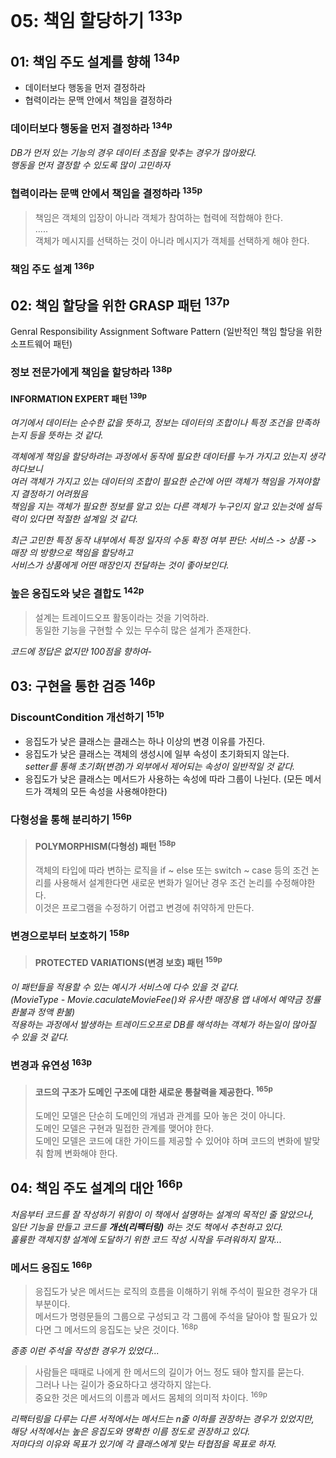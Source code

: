 # 05: 책임 할당하기 <sup>133p</sup>

## 01: 책임 주도 설계를 향해 <sup>134p</sup>

- 데이터보다 행동을 먼저 결정하라
- 협력이라는 문맥 안에서 책임을 결정하라

### 데이터보다 행동을 먼저 결정하라 <sup>134p</sup>

_DB가 먼저 있는 기능의 경우 데이터 초점을 맞추는 경우가 많아왔다.\
행동을 먼저 결정할 수 있도록 많이 고민하자_

### 협력이라는 문맥 안에서 책임을 결정하라 <sup>135p</sup>

> 책임은 객체의 입장이 아니라 객체가 참여하는 협력에 적합해야 한다.\
> .....\
> 객체가 메시지를 선택하는 것이 아니라 메시지가 객체를 선택하게 해야 한다.

### 책임 주도 설계 <sup>136p</sup>

## 02: 책임 할당을 위한 GRASP 패턴 <sup>137p</sup>

Genral Responsibility Assignment Software Pattern (일반적인 책임 할당을 위한 소프트웨어 패턴)

### 정보 전문가에게 책임을 할당하라 <sup>138p</sup>

#### INFORMATION EXPERT 패턴 <sup>139p</sup>

_여기에서 데이터는 순수한 값을 뜻하고, 정보는 데이터의 조합이나 특정 조건을 만족하는지 등을 뜻하는 것 같다._

_객체에게 책임을 할당하려는 과정에서 동작에 필요한 데이터를 누가 가지고 있는지 생각하다보니\
여러 객체가 가지고 있는 데이터의 조합이 필요한 순간에 어떤 객체가 책임을 가져야할지 결정하기 어려웠음\
책임을 지는 객체가 필요한 정보를 알고 있는 다른 객체가 누구인지 알고 있는것에 설득력이 있다면 적절한 설계일 것 같다._

_최근 고민한 특정 동작 내부에서 특정 일자의 수동 확정 여부 판단: 서비스 -> 상품 -> 매장 의 방향으로 책임을 할당하고\
서비스가 상품에게 어떤 매장인지 전달하는 것이 좋아보인다._


### 높은 응집도와 낮은 결합도 <sup>142p</sup>

> 설계는 트레이드오프 활동이라는 것을 기억하라.\
> 동일한 기능을 구현할 수 있는 무수히 많은 설계가 존재한다.

_코드에 정답은 없지만 100점을 향하여-_

## 03: 구현을 통한 검증 <sup>146p</sup>

### DiscountCondition 개선하기 <sup>151p</sup>

- 응집도가 낮은 클래스는 클래스는 하나 이상의 변경 이유를 가진다.
- 응집도가 낮은 클래스는 객체의 생성시에 일부 속성이 초기화되지 않는다.\
_setter를 통해 초기화(변경)가 외부에서 제어되는 속성이 일반적일 것 같다._
- 응집도가 낮은 클래스는 메서드가 사용하는 속성에 따라 그룹이 나뉜다. (모든 메서드가 객체의 모든 속성을 사용해야한다)

### 다형성을 통해 분리하기 <sup>156p</sup>

> #### POLYMORPHISM(다형성) 패턴 <sup>158p</sup>
> 객체의 타입에 따라 변하는 로직을 if ~ else 또는 switch ~ case 등의 조건 논리를 사용해서 설계한다면 새로운 변화가 일어난 경우 조건 논리를 수정해야한다.\
> 이것은 프로그램을 수정하기 어렵고 변경에 취약하게 만든다.

### 변경으로부터 보호하기 <sup>158p</sup>

> #### PROTECTED VARIATIONS(변경 보호) 패턴 <sup>159p</sup>

_이 패턴들을 적용할 수 있는 예시가 서비스에 다수 있을 것 같다.\
(MovieType - Movie.caculateMovieFee()와 유사한 매장용 앱 내에서 예약금 정률 환불과 정액 환불)\
적용하는 과정에서 발생하는 트레이드오프로 DB를 해석하는 객체가 하는일이 많아질 수 있을 것 같다._

### 변경과 유연성 <sup>163p</sup>

> #### 코드의 구조가 도메인 구조에 대한 새로운 통찰력을 제공한다. <sup>165p</sup>
> 도메인 모델은 단순히 도메인의 개념과 관계를 모아 놓은 것이 아니다.\
> 도메인 모델은 구현과 밀접한 관계를 맺어야 한다.\
> 도메인 모델은 코드에 대한 가이드를 제공할 수 있어야 하며 코드의 변화에 발맞춰 함께 변화해야 한다.

## 04: 책임 주도 설계의 대안 <sup>166p</sup>

_처음부터 코드를 잘 작성하기 위함이 이 책에서 설명하는 설계의 목적인 줄 알았으나,\
일단 기능을 만들고 코드를 **개선(리팩터링)** 하는 것도 책에서 추천하고 있다.\
훌륭한 객체지향 설계에 도달하기 위한 코드 작성 시작을 두려워하지 말자..._

### 메서드 응집도 <sup>166p</sup>

> 응집도가 낮은 메서드는 로직의 흐름을 이해하기 위해 주석이 필요한 경우가 대부분이다.\
> 메서드가 명령문들의 그룹으로 구성되고 각 그룹에 주석을 달아야 할 필요가 있다면 그 메서드의 응집도는 낮은 것이다. <sup>168p</sup>

_종종 이런 주석을 작성한 경우가 있었다..._

> 사람들은 때때로 나에게 한 메서드의 길이가 어느 정도 돼야 할지를 묻는다.\
> 그러나 나는 길이가 중요하다고 생각하지 않는다.\
> 중요한 것은 메서드의 이름과 메서드 몸체의 의미적 차이다. <sup>169p</sup>

_리팩터링을 다루는 다른 서적에서는 메서드는 n줄 이하를 권장하는 경우가 있었지만,\
해당 서적에서는 높은 응집도와 명확한 이름 정도로 권장하고 있다.\
저마다의 이유와 목표가 있기에 각 클래스에게 맞는 타협점을 목표로 하자._

